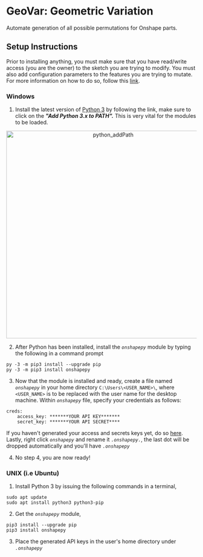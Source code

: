 # GeoVar: Geometric Variation

Automate generation of all possible permutations for Onshape parts.

## Setup Instructions

Prior to installing anything, you must make sure that you have read/write access (you are the owner) to the sketch you are trying to modify. You must also add configuration parameters to the features you are trying to mutate. For more information on how to do so, follow this [link](https://www.onshape.com/videos/introducing-onshape-configurations).

### Windows

1. Install the latest version of [Python 3](https://www.python.org/downloads/windows/) by following the link, make sure to click on the ___"Add Python 3.x to PATH".___ This is very vital for the modules to be loaded.
<p align="center"><img src="https://simpleisbetterthancomplex.com/media/series/beginners-guide/1.11/part-1/windows/install-python.png" alt="python_addPath" width="550"/></p>

2. After Python has been installed, install the _```onshapepy```_ module by typing the following in a command prompt
```
py -3 -m pip3 install --upgrade pip
py -3 -m pip3 install onshapepy
```

3. Now that the module is installed and ready, create a file named _```onshapepy```_ in your home directory ```C:\Users\<USER_NAME>\```, where ```<USER_NAME>``` is to be replaced with the user name for the desktop machine. Within _```onshapepy```_ file, specify your credentials as follows:
```
creds:
    access_key: *******YOUR API KEY*******
    secret_key: *******YOUR API SECRET****
```
If you haven't generated your access and secrets keys yet, do so [here](https://dev-portal.onshape.com/keys). Lastly, right click _```onshapepy```_ and rename it _```.onshapepy.```_, the last dot will be dropped automatically and you'll have _```.onshapepy```_

4. No step 4, you are now ready!

### UNIX (i.e Ubuntu)

1. Install Python 3 by issuing the following commands in a terminal,
```
sudo apt update
sudo apt install python3 python3-pip
```

2. Get the _```onshapepy```_ module,
```
pip3 install --upgrade pip
pip3 install onshapepy
```

3. Place the generated API keys in the user's home directory under _```.onshapepy```_
